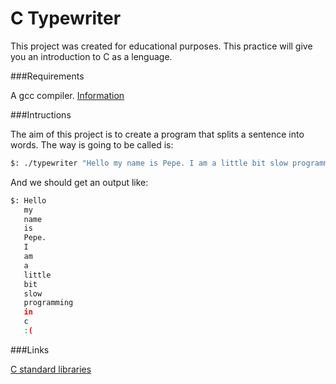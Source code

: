 C Typewriter
============
This project was created for educational purposes. This practice will give you an introduction to C as a lenguage.

###Requirements

A gcc compiler. [Information](https://gcc.gnu.org/)

###Intructions

The aim of this project is to create a program that splits a sentence into words. The way is going to be called is:

```bash
$: ./typewriter "Hello my name is Pepe. I am a little bit slow programming in c :("
```

And we should get an output like:

```bash
$: Hello
   my
   name
   is
   Pepe.
   I
   am
   a
   little
   bit
   slow
   programming
   in
   c
   :(
```

###Links

[C standard libraries](http://www.tutorialspoint.com/c_standard_library/index.htm)
